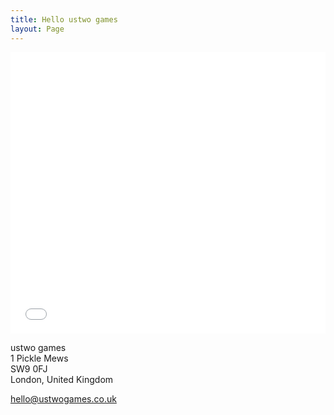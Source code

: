 ```yaml
---
title: Hello ustwo games
layout: Page
---
```


<iframe src="//www.google.com/maps/embed?pb=!1m18!1m12!1m3!1d2484.8026120943214!2d-0.11554537867375589!3d51.48013736932205!2m3!1f0!2f0!3f0!3m2!1i1024!2i768!4f13.1!3m3!1m2!1s0x0%3A0x2d70846bce702a0!2sustwo+games!5e0!3m2!1sen!2sus!4v1479374791370" width="100%" height="450" frameborder="0" style="border:0" allowfullscreen></iframe>

ustwo games  
1 Pickle Mews  
SW9 0FJ  
London, United Kingdom

[hello@ustwogames.co.uk](mailto:hello@ustwogames.co.uk)
